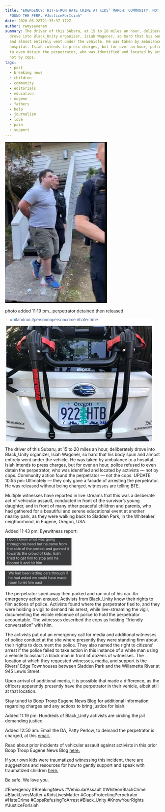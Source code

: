 ```yaml
---
title: "EMERGENCY: HIT-&-RUN HATE CRIME AT KIDS’ MARCH. COMMUNITY, NOT COPS,
  FOUND THE PERP. #JusticeForIsiah"
date: 2020-06-28T21:35:37.172Z
author: remysaverem
summary: The driver of this Subaru, at 15 to 20 miles an hour, deliberately
  drove into Black_Unity organizer, Isiah Wagoner, so hard that his body spun
  and almost entirely went under the vehicle. He was taken by ambulance to a
  hospital. Isiah intends to press charges, but for over an hour, police refused
  to even detain the perpetrator, who was identified and located by activists —
  not by cops.
tags:
  - post
  - breaking news
  - children
  - community
  - editorials
  - education
  - eugene
  - fathers
  - help
  - journalism
  - love
  - pain
  - support
---
```

![Suspect being detained from his house](/static/img/travis-walters-waleri-perpetrator-1-.png "photo added 11:19 pm…perpetrator detained then released")

photo added 11:19 pm…perpetrator detained then released

![Hit & Run vehicle license plate: 922 HTB](/static/img/license-plate-1-.png "Hit & Run vehicle license plate: 922 HTB")

The driver of this Subaru, at 15 to 20 miles an hour, deliberately drove into Black_Unity organizer, Isiah Wagoner, so hard that his body spun and almost entirely went under the vehicle. He was taken by ambulance to a hospital. Isiah intends to press charges, but for over an hour, police refused to even detain the perpetrator, who was identified and located by activists — not by cops. Community action found the perpetrator — not the cops. UPDATE 10:55 pm: Ultimately — they only gave a facade of arresting the perpetrator. He was released without being charged, witnesses are telling BTE.

Multiple witnesses have reported in live streams that this was a deliberate act of vehicular assault, conducted in front of the survivor’s young daughter, and in front of many other peaceful children and parents, who had gathered for a beautiful and serene educational event at another nearby park, as they were walking back to Sladden Park, in the Whiteaker neighborhood, in Eugene, Oregon, USA.

Added 11:43 pm: Eyewitness report:

![eyewitness 1](/static/img/eyewitness-1-1-.png)

![eyewit2](/static/img/eyewit2-1-.png)

The perpetrator sped away then parked and ran out of his car. An emergency action ensued. Activists from Black_Unity know their rights to film actions of police. Activists found where the perpetrator fled to, and they were holding a vigil to demand his arrest, while live-streaming the vigil, documenting the visible reticence of police to hold the perpetrator accountable. The witnesses described the cops as holding “friendly conversation” with him.

The activists put out an emergency call for media and additional witnesses of police conduct at the site where presently they were standing firm about their rights to document the police. They also named the right to citizens’ arrest if the police failed to take action in this instance of a white man using a vehicle to assault a black man in front of dozens of witnesses. The location at which they requested witnesses, media, and support is the Rivers’ Edge Townhouses between Sladden Park and the Willamette River at 945 Lewis Street.

Upon arrival of additional media, it is possible that made a difference, as the officers apparently presently have the perpetrator in their vehicle, albeit still at that location.

Stay tuned to Boop Troop Eugene News Blog for additional information regarding charges and any actions to bring justice for Isiah.

Added 11:19 pm: Hundreds of Black_Unity activists are circling the jail demanding justice.

Added 12:50 am: Email the DA, Patty Perlow, to demand the perpetrator is charged, at this [email.](mailto:patty.perlow@lanecountyor.gov)

Read about prior incidents of vehicular assault against activists in this prior Boop Troop Eugene News Blog [here.](https://booptroopeugene.wordpress.com/2020/06/17/beware-cars-as-weapons-at-demos/)

If your own kids were traumatized witnessing this incident, there are suggestions and resources for how to gently support and speak with traumatized children [here.](https://greatergood.berkeley.edu/article/item/nine_tips_for_talking_to_kids_about_trauma)

Be safe. We love you.

\#Emergency #BreakingNews #VehicularAssault #WhiteonBlackCrime #BlackLivesMatter #KidsLivesMatter #CopsProtectingPerpetrator #HateCrime #CopsRefusingToArrest #Black_Unity #KnowYourRights #JusticeForIsiah

<!--EndFragment-->